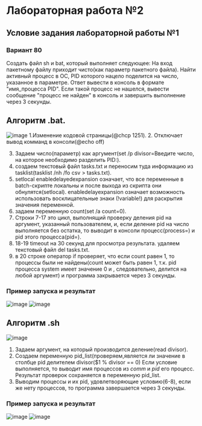 # Лабораторная работа №2
##  Условие задания лабораторной работы №1
### Вариант 80
Создать файл sh и bat, который выполняет следующее: 
На вход пакетному файлу приходит чисто(как параметр пакетного файла). Найти активный процесс в OC, PID которого нацело поделится на число, указанное в параметре. Ответ вывести в консоль в формате "имя_процесса PID". Если такой процесс не нашелся, вывести сообщение "процесс не найден" в консоль и завершить выполнение через 3 секунды.
## Алгоритм .bat.
![image](https://github.com/iis-32170x/RPIIS/assets/145581766/0c0eb02d-9e94-487e-9ac2-852587400fd0)
1.Изменение кодовой страницы(@chcp 1251).
2. Отключает вывод комманд в консоли(@echo off) 

3. Задаем число(параметр) как аргумент(set /p divisor=Введите число, на которое необходимо разделить PID:). 
4. создаем текстовый файл tasks.txt и переносим туда информацию из tasklist(tasklist /nh /fo csv > tasks.txt). 
5. setlocal enabledelayedexpansion означает, что все переменные в batch-скрипте локальны и после выхода из скрипта они обнулятся(setlocal).  enabledelayexpansion означает возможность использовать восклицательные знаки (!variable!) для раскрытия значения переменной. 
6. задаем переменную count(set /a count=0). 
7. Строки 7-17 это цикл, выполнящий проверку деления pid на аргумент, указанный пользователем, и, если деление pid на число выполняется без остатка, то выводит в консоли процесс(process=) и pid этого процесса(pid=). 
8. 18-19 timeout на 30 секунд для просмотра результата. удаляем текстовый файл del tasks.txt. 
8. в 20 строке оператор if проверяет, что если count равен 1, то процессы были не найдены(count может быть равен 1, т.к. pid процесса system имеет значение 0 и , следовательно, делится на любой аргумент) и программа закрывается через 3 секунды. 
### Пример запуска и результат
![image](https://github.com/iis-32170x/RPIIS/assets/145581766/68297753-13a9-4efd-acdd-f2b9dbd27a35)
![image](https://github.com/iis-32170x/RPIIS/assets/145581766/7ba6603a-9cac-4cd9-97ba-1262a034207c)

## Алгоритм .sh
![image](https://github.com/iis-32170x/RPIIS/assets/145581766/8954a438-3e39-4cb2-b01c-5525d7f9e195)

1. Задаем аргумент, на который производится деление(read divisor).
2. Создаем переменную pid_list(проверяем,является ли значение в столбце pid делителем divisor($1 % divisor == 0) Если условие выполняется, то выводит имя процессов из *comm*  и *pid* его процесс. Результат проверок сохраняется в переменную pid_list.
3. Выводим процессы и их pid, удовлетворяющие условию(6-8), если же нету процессов, то программа завершается через 3 секунды.


### Пример запуска и результат
![image](https://github.com/iis-32170x/RPIIS/assets/145581766/8a828f04-1aab-44b9-a0fc-b0261b0de5e0)
![image](https://github.com/iis-32170x/RPIIS/assets/145581766/1efcb865-d054-43c0-8c3f-a77f26a59f4b)


